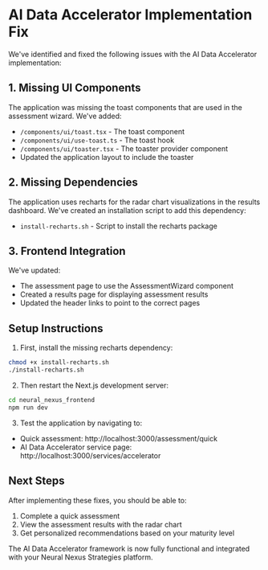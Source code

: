 # AI Data Accelerator Implementation Fix

We've identified and fixed the following issues with the AI Data Accelerator implementation:

## 1. Missing UI Components

The application was missing the toast components that are used in the assessment wizard. We've added:
- `/components/ui/toast.tsx` - The toast component
- `/components/ui/use-toast.ts` - The toast hook
- `/components/ui/toaster.tsx` - The toaster provider component
- Updated the application layout to include the toaster

## 2. Missing Dependencies

The application uses recharts for the radar chart visualizations in the results dashboard. We've created an installation script to add this dependency:
- `install-recharts.sh` - Script to install the recharts package

## 3. Frontend Integration

We've updated:
- The assessment page to use the AssessmentWizard component
- Created a results page for displaying assessment results
- Updated the header links to point to the correct pages

## Setup Instructions

1. First, install the missing recharts dependency:
```bash
chmod +x install-recharts.sh
./install-recharts.sh
```

2. Then restart the Next.js development server:
```bash
cd neural_nexus_frontend
npm run dev
```

3. Test the application by navigating to:
- Quick assessment: http://localhost:3000/assessment/quick
- AI Data Accelerator service page: http://localhost:3000/services/accelerator

## Next Steps

After implementing these fixes, you should be able to:
1. Complete a quick assessment
2. View the assessment results with the radar chart
3. Get personalized recommendations based on your maturity level

The AI Data Accelerator framework is now fully functional and integrated with your Neural Nexus Strategies platform.
